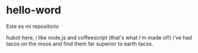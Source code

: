 # hello-word

Este es mi repositorio

hubot here, i like node.js and coffeescript (that's what i'm made of!)
i've had tacos on the moos and find them far superior to earth tacos.
